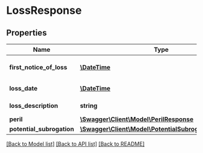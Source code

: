 # LossResponse

## Properties
Name | Type | Description | Notes
------------ | ------------- | ------------- | -------------
**first_notice_of_loss** | [**\DateTime**](\DateTime.md) | The first notice of loss | [optional] 
**loss_date** | [**\DateTime**](\DateTime.md) | The loss date | 
**loss_description** | **string** | The loss description | [optional] 
**peril** | [**\Swagger\Client\Model\PerilResponse**](PerilResponse.md) |  | [optional] 
**potential_subrogation** | [**\Swagger\Client\Model\PotentialSubrogationResponse**](PotentialSubrogationResponse.md) |  | [optional] 

[[Back to Model list]](../../README.md#documentation-for-models) [[Back to API list]](../../README.md#documentation-for-api-endpoints) [[Back to README]](../../README.md)

